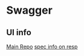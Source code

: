 # Swagger

## UI info

[Main Repo](https://github.com/swagger-api/swagger-ui)
[spec info on resp](https://swagger.io/docs/specification/describing-responses/)